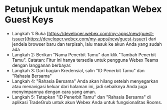 # Petunjuk untuk mendapatkan Webex Guest Keys
- Langkah 1: Buka [https://developer.webex.com/my-apps/new/guest-issuer](https://developer.webex.com/my-apps/new/guest-issuer) dari jendela browser baru dan terpisah, lalu masuk ke akun Anda yang sudah ada
- Langkah 2: Berikan "Nama Penerbit Tamu" dan klik "Tambah Penerbit Tamu". Catatan: Fitur ini hanya tersedia untuk pengguna Webex Teams dengan langganan berbayar.
- Langkah 3: Dari bagian Kredensial, salin "ID Penerbit Tamu" dan "Rahasia Bersama"
- Langkah 4: "Rahasia Bersama" Anda akan hilang setelah menyegarkan atau menavigasi keluar dari halaman ini, jadi sebaiknya Anda juga menyimpannya dengan cara yang aman.
- Langkah 5: Tetapkan "ID Penerbit Tamu" dan "Rahasia Bersama" di aplikasi TradeGrub untuk akun Webex Anda untuk fungsionalitas Rooms.